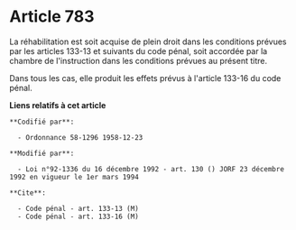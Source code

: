 # Article 783

La réhabilitation est soit acquise de plein droit dans les conditions prévues par les articles 133-13 et suivants du code
pénal, soit accordée par la chambre de l'instruction dans les conditions prévues au présent titre.

Dans tous les cas, elle produit les effets prévus à l'article 133-16 du code pénal.

**Liens relatifs à cet article**

	**Codifié par**:

	  - Ordonnance 58-1296 1958-12-23

	**Modifié par**:

	  - Loi n°92-1336 du 16 décembre 1992 - art. 130 () JORF 23 décembre 1992 en vigueur le 1er mars 1994

	**Cite**:

	  - Code pénal - art. 133-13 (M)
	  - Code pénal - art. 133-16 (M)
